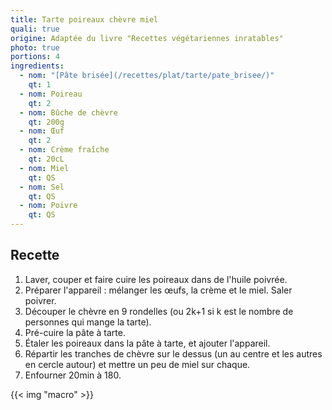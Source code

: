 ```yaml
---
title: Tarte poireaux chèvre miel
quali: true
origine: Adaptée du livre "Recettes végétariennes inratables"
photo: true
portions: 4
ingredients:
  - nom: "[Pâte brisée](/recettes/plat/tarte/pate_brisee/)"
    qt: 1
  - nom: Poireau
    qt: 2
  - nom: Bûche de chèvre
    qt: 200g
  - nom: Œuf
    qt: 2
  - nom: Crème fraîche
    qt: 20cL
  - nom: Miel
    qt: QS
  - nom: Sel
    qt: QS
  - nom: Poivre
    qt: QS
---
```


Recette
-------

1. Laver, couper et faire cuire les poireaux dans de l'huile poivrée.
2. Préparer l'appareil : mélanger les œufs, la crème et le miel. Saler poivrer.
3. Découper le chèvre en 9 rondelles (ou 2k+1 si k est le nombre de personnes qui mange la tarte).
4. Pré-cuire la pâte à tarte.
5. Étaler les poireaux dans la pâte à tarte, et ajouter l'appareil.
6. Répartir les tranches de chèvre sur le dessus (un au centre et les autres en cercle autour) et mettre un peu de miel sur chaque.
7. Enfourner 20min à 180.

{{< img "macro" >}}
